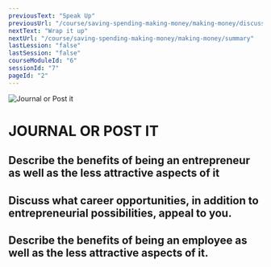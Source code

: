 ```yaml
---
previousText: "Speak Up"
previousUrl: "/course/saving-spending-making-money/making-money/discussion"
nextText: "Wrap it up"
nextUrl: "/course/saving-spending-making-money/making-money/summary"
lastLession: "false"
lastSession: "false"
courseModuleId: "6"
sessionId: "7"
pageId: "2"
---
```



![Journal or Post it](/assets/img/journal-it.png)
# JOURNAL OR POST IT

## Describe the benefits of being an entrepreneur as well as the less attractive aspects of it
<sparkle-feed-post assignment-name="Describe the benefits of being an entrepreneur as well as the less attractive aspects of it" ></sparkle-feed-post>

## Discuss what career opportunities, in addition to entrepreneurial possibilities, appeal to you.
<sparkle-feed-post assignment-name="Discuss what career opportunities, in addition to entrepreneurial possibilities, appeal to you." ></sparkle-feed-post>

## Describe the benefits of being an employee as well as the less attractive aspects of it.
<sparkle-feed-post assignment-name="Describe the benefits of being an employee as well as the less attractive aspects of it." ></sparkle-feed-post>
